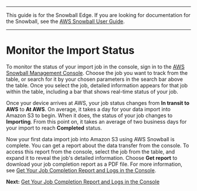 --------

This guide is for the Snowball Edge\. If you are looking for documentation for the Snowball, see the [AWS Snowball User Guide](http://docs.aws.amazon.com/snowball/latest/ug/whatissnowball.html)\.

--------

# Monitor the Import Status<a name="monitor-status"></a>

To monitor the status of your import job in the console, sign in to the [AWS Snowball Management Console](https://console.aws.amazon.com/importexport/home?region=us-west-2)\. Choose the job you want to track from the table, or search for it by your chosen parameters in the search bar above the table\. Once you select the job, detailed information appears for that job within the table, including a bar that shows real\-time status of your job\.

Once your device arrives at AWS, your job status changes from **In transit to AWS** to **At AWS**\. On average, it takes a day for your data import into Amazon S3 to begin\. When it does, the status of your job changes to **Importing**\. From this point on, it takes an average of two business days for your import to reach **Completed** status\.

Now your first data import job into Amazon S3 using AWS Snowball is complete\. You can get a report about the data transfer from the console\. To access this report from the console, select the job from the table, and expand it to reveal the job's detailed information\. Choose **Get report** to download your job completion report as a PDF file\. For more information, see [Get Your Job Completion Report and Logs in the Console](report.md)\.

**Next:** [Get Your Job Completion Report and Logs in the Console](report.md) 